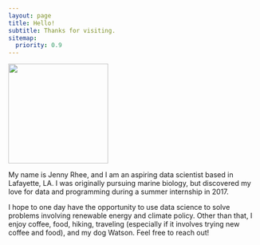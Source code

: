 ```yaml
---
layout: page
title: Hello!
subtitle: Thanks for visiting.
sitemap:
  priority: 0.9
---
```

<img src="{{ '/assets/img/mypic.jpg' | prepend: site.baseurl }}" id="about-img" height="200px" width="200px">

<div id="describe-text">
	<p>My name is Jenny Rhee, and I am an aspiring data scientist based in Lafayette, LA. I was originally pursuing marine biology, but discovered my love for data and programming during a summer internship in 2017.</p>
  <p>I hope to one day have the opportunity to use data science to solve problems involving renewable energy and climate policy. Other than that, I enjoy coffee, food, hiking, traveling (especially if it involves trying new coffee and food), and my dog Watson. Feel free to reach out!</p>
</div>